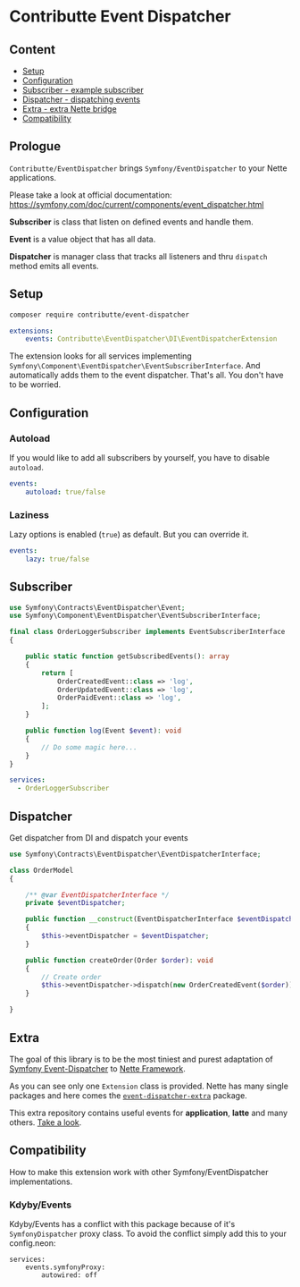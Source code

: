 # Contributte Event Dispatcher

## Content

- [Setup](#setup)
- [Configuration](#configuration)
- [Subscriber - example subscriber](#subscriber)
- [Dispatcher - dispatching events](#dispatcher)
- [Extra - extra Nette bridge](#extra)
- [Compatibility](#compatibility)

## Prologue

`Contributte/EventDispatcher` brings `Symfony/EventDispatcher` to your Nette applications. 

Please take a look at official documentation: https://symfony.com/doc/current/components/event_dispatcher.html

**Subscriber** is class that listen on defined events and handle them.

**Event** is a value object that has all data.

**Dispatcher** is manager class that tracks all listeners and thru `dispatch` method emits all events.

## Setup

```bash
composer require contributte/event-dispatcher
```

```yaml
extensions:
    events: Contributte\EventDispatcher\DI\EventDispatcherExtension
```

The extension looks for all services implementing `Symfony\Component\EventDispatcher\EventSubscriberInterface`. 
And automatically adds them to the event dispatcher. That's all. You don't have to be worried.

## Configuration

### Autoload

If you would like to add all subscribers by yourself, you have to disable `autoload`.

```yaml
events:
    autoload: true/false
```

### Laziness

Lazy options is enabled (`true`) as default. But you can override it.

```yaml
events:
    lazy: true/false
```

## Subscriber

```php
use Symfony\Contracts\EventDispatcher\Event;
use Symfony\Component\EventDispatcher\EventSubscriberInterface;

final class OrderLoggerSubscriber implements EventSubscriberInterface
{

	public static function getSubscribedEvents(): array
	{
		return [
			OrderCreatedEvent::class => 'log',
			OrderUpdatedEvent::class => 'log',
			OrderPaidEvent::class => 'log',
		];
	}

	public function log(Event $event): void
	{
	    // Do some magic here...
	}
}
```

```yml
services:
  - OrderLoggerSubscriber
```

## Dispatcher

Get dispatcher from DI and dispatch your events

```php
use Symfony\Contracts\EventDispatcher\EventDispatcherInterface;

class OrderModel
{

	/** @var EventDispatcherInterface */
	private $eventDispatcher;

	public function __construct(EventDispatcherInterface $eventDispatcher)
	{
		$this->eventDispatcher = $eventDispatcher;
	}

	public function createOrder(Order $order): void 
	{
		// Create order
		$this->eventDispatcher->dispatch(new OrderCreatedEvent($order));
	}

}
```

## Extra

The goal of this library is to be the most tiniest and purest adaptation of [Symfony Event-Dispatcher](https://github.com/symfony/event-dispatcher) to [Nette Framework](https://github.com/nette/).

As you can see only one `Extension` class is provided. Nette has many single packages and here comes the [`event-dispatcher-extra`](https://github.com/contributte/event-dispatcher-extra) package.

This extra repository contains useful events for **application**, **latte** and many others. [Take a look](https://github.com/contributte/event-dispatcher-extra).

## Compatibility

How to make this extension work with other Symfony/EventDispatcher implementations.

### Kdyby/Events

Kdyby/Events has a conflict with this package because of it's `SymfonyDispatcher` proxy class. To avoid the conflict simply add this to your config.neon:

```
services:
    events.symfonyProxy:
        autowired: off
```
